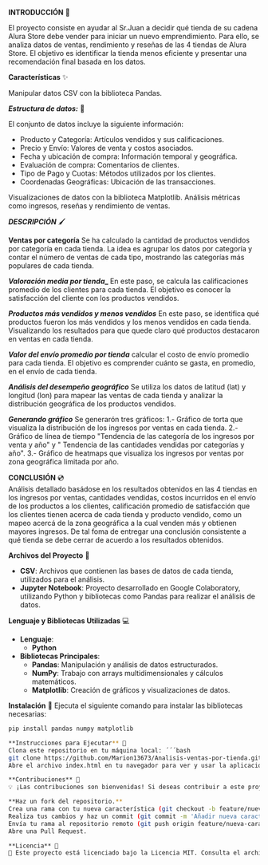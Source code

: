 **INTRODUCCIÓN** 🚀

El proyecto consiste en ayudar al Sr.Juan a decidir qué tienda de su cadena Alura Store debe vender para iniciar un nuevo emprendimiento. Para ello, se analiza datos de ventas, rendimiento y 
reseñas de las 4 tiendas de Alura Store. El objetivo es identificar la tienda menos eficiente y presentar una recomendación final basada en los datos.

**Características** ✨

Manipular datos CSV con la biblioteca Pandas.

**_Estructura de datos:_** 📑

El conjunto de datos incluye la siguiente información:

* Producto y Categoría: Artículos vendidos y sus calificaciones.
* Precio y Envío: Valores de venta y costos asociados.
* Fecha y ubicación de compra: Información temporal y geográfica.
* Evaluación de compra: Comentarios de clientes.
* Tipo de Pago y Cuotas: Métodos utilizados por los clientes.
* Coordenadas Geográficas: Ubicación de las transacciones.

Visualizaciones de datos con la biblioteca Matplotlib.
Análisis métricas como ingresos, reseñas y rendimiento de ventas. 

**_DESCRIPCIÓN_** 🖌️

**Ventas por categoría**
Se ha calculado la cantidad de productos vendidos por categoría en cada tienda. La idea es agrupar los datos por categoría y contar el número de ventas de cada tipo,
mostrando las categorías más populares de cada tienda.

**_Valoración media por tienda__**
En este paso, se calcula las calificaciones promedio de los clientes para cada tienda. El objetivo es conocer la satisfacción del cliente con los productos vendidos.

**_Productos más vendidos y menos vendidos_**
En este paso, se identifica qué productos fueron los más vendidos y los menos vendidos en cada tienda. Visualizando los resultados para que quede claro qué productos 
destacaron en ventas en cada tienda.

**_Valor del envío promedio por tienda_**
calcular el costo de envío promedio para cada tienda. El objetivo es comprender cuánto se gasta, en promedio, en el envío de cada tienda.

**_Análisis del desempeño geográfico_**
Se utiliza los datos de latitud (lat) y longitud (lon) para mapear las ventas de cada tienda y analizar la distribución geográfica de los productos vendidos.

**_Generando gráfico_**
Se generarón tres gráficos:
1.- Gráfico de torta que visualiza la distribución de los ingresos por ventas en cada tienda.
2.- Gráfico de línea de tiempo "Tendencia de las categoría de los ingresos por venta y año" y " Tendencia de las cantidades vendidas por categorías y año".
3.- Gráfico de heatmaps que visualiza los ingresos por ventas por zona geográfica limitada por año.

**CONCLUSIÓN** 💿  
Análisis detallado basádose en los resultados obtenidos en las 4 tiendas en los ingresos por ventas, cantidades vendidas, costos incurridos en el envío de los productos 
a los clientes, calificación promedio de satisfacción que los clientes tienen acerca de cada tienda y producto vendido, como un mapeo acercá de la zona geográfica a la
cual venden más y obtienen mayores ingresos. De tal foma de entregar una conclusión consistente a qué tienda se debe cerrar de acuerdo a los resultados obtenidos. 

**Archivos del Proyecto** 📂
- **CSV**: Archivos que contienen las bases de datos de cada tienda, utilizados para el análisis.
- **Jupyter Notebook**: Proyecto desarrollado en Google Colaboratory, utilizando Python y bibliotecas como Pandas para realizar el análisis de datos.

**Lenguaje y Bibliotecas Utilizadas** 💻
- **Lenguaje**:
  * **Python**
- **Bibliotecas Principales**:
  * **Pandas**: Manipulación y análisis de datos estructurados.
  * **NumPy**: Trabajo con arrays multidimensionales y cálculos matemáticos.
  * **Matplotlib**: Creación de gráficos y visualizaciones de datos.

**Instalación** 💽
Ejecuta el siguiente comando para instalar las bibliotecas necesarias:
```bash
pip install pandas numpy matplotlib

**Instrucciones para Ejecutar** 🚀
Clona este repositorio en tu máquina local: ´´´bash
git clone https://github.com/Marion13673/Analisis-ventas-por-tienda.git
Abre el archivo index.html en tu navegador para ver y usar la aplicación.

**Contribuciones** 🤝
💡 ¡Las contribuciones son bienvenidas! Si deseas contribuir a este proyecto, por favor sigue estos pasos:

**Haz un fork del repositorio.**
Crea una rama con tu nueva característica (git checkout -b feature/nueva-caracteristica).
Realiza tus cambios y haz un commit (git commit -m 'Añadir nueva característica').
Envía tu rama al repositorio remoto (git push origin feature/nueva-caracteristica).
Abre una Pull Request.

**Licencia** 📜
📄 Este proyecto está licenciado bajo la Licencia MIT. Consulta el archivo LICENSE para más información.
